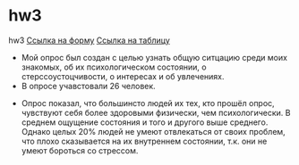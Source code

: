# hw3
hw3
[Ссылка на форму](https://docs.google.com/forms/d/1JopK9fqaUCIc6ftxmqCzMIigfPlx8AcTqvBfVS6PWrA/edit)
[Ссылка на таблицу](https://docs.google.com/spreadsheets/d/13a6LoiwaczkCAb0uL5XoHJzVN_Ov5V0FVRmkJ76ZLb8/edit#gid=281604025&fvid=86389806)
* Мой опрос был создан с целью узнать общую ситцацию среди моих знакомых, об их психологическом состоянии, о стерссоустоцчивости, о интересах и об увлечениях. 
* В опросе учавстовали 26 человек.
- Опрос показал, что большинсто людей их тех, кто прошёл опрос, чувствуют себя более здоровыми физически, чем психологически. В среднем ощущение состояния и того и другого выше среднего. Однако целых 20% людей не умеют отвлекаться от своих проблем, что плохо сказывается на их внутреннем состоянии, т.к. они не умеют бороться со стрессом.
